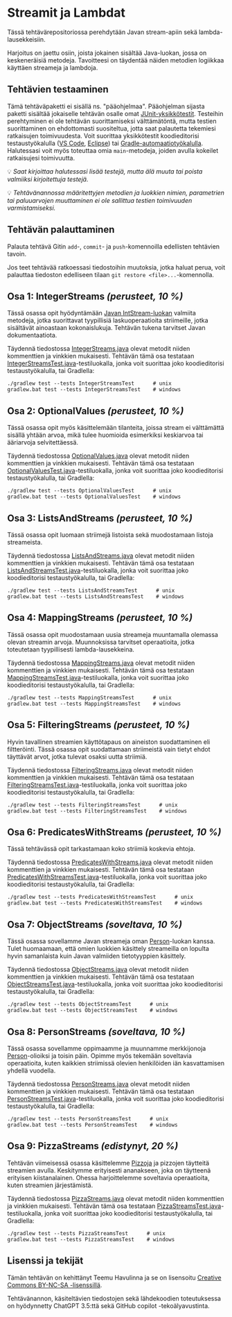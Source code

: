 # Streamit ja Lambdat

Tässä tehtävärepositoriossa perehdytään Javan stream-apiin sekä lambda-lausekkeisiin.

Harjoitus on jaettu osiin, joista jokainen sisältää Java-luokan, jossa on keskeneräisiä metodeja. Tavoitteesi on täydentää näiden metodien logiikkaa käyttäen streameja ja lambdoja.


## Tehtävien testaaminen

Tämä tehtäväpaketti ei sisällä ns. "pääohjelmaa". Pääohjelman sijasta paketti sisältää jokaiselle tehtävän osalle omat [JUnit-yksikkötestit](./src/test/java/). Testeihin perehtyminen ei ole tehtävän suorittamiseksi välttämätöntä, mutta testien suorittaminen on ehdottomasti suositeltua, jotta saat palautetta tekemiesi ratkaisujen toimivuudesta. Voit suorittaa yksikkötestit koodieditorisi testaustyökalulla ([VS Code](https://code.visualstudio.com/docs/java/java-testing), [Eclipse](https://www.vogella.com/tutorials/JUnitEclipse/article.html)) tai [Gradle-automaatiotyökalulla](https://docs.gradle.org/current/userguide/java_testing.html). Halutessasi voit myös toteuttaa omia `main`-metodeja, joiden avulla kokeilet ratkaisujesi toimivuutta.

💡 *Saat kirjoittaa halutessasi lisää testejä, mutta älä muuta tai poista valmiiksi kirjoitettuja testejä.*

💡 *Tehtävänannossa määritettyjen metodien ja luokkien nimien, parametrien tai paluuarvojen muuttaminen ei ole sallittua testien toimivuuden varmistamiseksi.*


## Tehtävän palauttaminen

Palauta tehtävä Gitin `add`-, `commit`- ja `push`-komennoilla edellisten tehtävien tavoin.

Jos teet tehtävää ratkoessasi tiedostoihin muutoksia, jotka haluat perua, voit palauttaa tiedoston edelliseen tilaan `git restore <file>...`-komennolla.



## Osa 1: IntegerStreams *(perusteet, 10 %)*

Tässä osassa opit hyödyntämään [Javan IntStream-luokan](https://docs.oracle.com/en/java/javase/17/docs/api/java.base/java/util/stream/IntStream.html) valmiita metodeja, jotka suorittavat tyypillisiä laskuoperaatioita striimeille, jotka sisältävät ainoastaan kokonaislukuja. Tehtävän tukena tarvitset Javan dokumentaatiota.

Täydennä tiedostossa [IntegerStreams.java](./src/main/java/part01/IntegerStreams.java) olevat metodit niiden kommenttien ja vinkkien mukaisesti. Tehtävän tämä osa testataan [IntegerStreamsTest.java](./src/test/java/part01/IntegerStreamsTest.java)-testiluokalla, jonka voit suorittaa joko koodieditorisi testaustyökalulla, tai Gradlella:

```
./gradlew test --tests IntegerStreamsTest      # unix
gradlew.bat test --tests IntegerStreamsTest    # windows
```

## Osa 2: OptionalValues *(perusteet, 10 %)*

Tässä osassa opit myös käsittelemään tilanteita, joissa stream ei välttämättä sisällä yhtään arvoa, mikä tulee huomioida esimerkiksi keskiarvoa tai ääriarvoja selvitettäessä.

Täydennä tiedostossa [OptionalValues.java](./src/main/java/part02/OptionalValues.java) olevat metodit niiden kommenttien ja vinkkien mukaisesti. Tehtävän tämä osa testataan [OptionalValuesTest.java](./src/test/java/part02/OptionalValuesTest.java)-testiluokalla, jonka voit suorittaa joko koodieditorisi testaustyökalulla, tai Gradlella:

```
./gradlew test --tests OptionalValuesTest      # unix
gradlew.bat test --tests OptionalValuesTest    # windows
```

## Osa 3: ListsAndStreams *(perusteet, 10 %)*

Tässä osassa opit luomaan striimejä listoista sekä muodostamaan listoja streameista.

Täydennä tiedostossa [ListsAndStreams.java](./src/main/java/part03/ListsAndStreams.java) olevat metodit niiden kommenttien ja vinkkien mukaisesti. Tehtävän tämä osa testataan [ListsAndStreamsTest.java](./src/test/java/part03/ListsAndStreamsTest.java)-testiluokalla, jonka voit suorittaa joko koodieditorisi testaustyökalulla, tai Gradlella:

```
./gradlew test --tests ListsAndStreamsTest      # unix
gradlew.bat test --tests ListsAndStreamsTest    # windows
```

## Osa 4: MappingStreams *(perusteet, 10 %)*

Tässä osassa opit muodostamaan uusia streameja muuntamalla olemassa olevan streamin arvoja. Muunnoksissa tarvitset operaatioita, jotka toteutetaan tyypillisesti lambda-lausekkeina.

Täydennä tiedostossa [MappingStreams.java](./src/main/java/part04/MappingStreams.java) olevat metodit niiden kommenttien ja vinkkien mukaisesti. Tehtävän tämä osa testataan [MappingStreamsTest.java](./src/test/java/part04/MappingStreamsTest.java)-testiluokalla, jonka voit suorittaa joko koodieditorisi testaustyökalulla, tai Gradlella:
```
./gradlew test --tests MappingStreamsTest      # unix
gradlew.bat test --tests MappingStreamsTest    # windows
```

## Osa 5: FilteringStreams *(perusteet, 10 %)*

Hyvin tavallinen streamien käyttötapaus on aineiston suodattaminen eli filtteröinti. Tässä osassa opit suodattamaan striimeistä vain tietyt ehdot täyttävät arvot, jotka tulevat osaksi uutta striimiä.

Täydennä tiedostossa [FilteringStreams.java](./src/main/java/part05/FilteringStreams.java) olevat metodit niiden kommenttien ja vinkkien mukaisesti. Tehtävän tämä osa testataan [FilteringStreamsTest.java](./src/test/java/part05/FilteringStreamsTest.java)-testiluokalla, jonka voit suorittaa joko koodieditorisi testaustyökalulla, tai Gradlella:

```
./gradlew test --tests FilteringStreamsTest      # unix
gradlew.bat test --tests FilteringStreamsTest    # windows
```

## Osa 6: PredicatesWithStreams *(perusteet, 10 %)*

Tässä tehtävässä opit tarkastamaan koko striimiä koskevia ehtoja.

Täydennä tiedostossa [PredicatesWithStreams.java](./src/main/java/part06/PredicatesWithStreams.java) olevat metodit niiden kommenttien ja vinkkien mukaisesti. Tehtävän tämä osa testataan [PredicatesWithStreamsTest.java](./src/test/java/part06/PredicatesWithStreamsTest.java)-testiluokalla, jonka voit suorittaa joko koodieditorisi testaustyökalulla, tai Gradlella:

```
./gradlew test --tests PredicatesWithStreamsTest      # unix
gradlew.bat test --tests PredicatesWithStreamsTest    # windows
```

## Osa 7: ObjectStreams *(soveltava, 10 %)*

Tässä osassa sovellamme Javan streameja oman [Person](./src/main/java/person/Person.java)-luokan kanssa. Tulet huomaamaan, että omien luokkien käsittely streameilla on lopulta hyvin samanlaista kuin Javan valmiiden tietotyyppien käsittely.

Täydennä tiedostossa [ObjectStreams.java](./src/main/java/part07/ObjectStreams.java) olevat metodit niiden kommenttien ja vinkkien mukaisesti. Tehtävän tämä osa testataan [ObjectStreamsTest.java](./src/test/java/part07/ObjectStreamsTest.java)-testiluokalla, jonka voit suorittaa joko koodieditorisi testaustyökalulla, tai Gradlella:

```
./gradlew test --tests ObjectStreamsTest      # unix
gradlew.bat test --tests ObjectStreamsTest    # windows
```

## Osa 8: PersonStreams *(soveltava, 10 %)*

Tässä osassa sovellamme oppimaamme ja muunnamme merkkijonoja [Person](./src/main/java/person/Person.java)-olioiksi ja toisin päin. Opimme myös tekemään soveltavia operaatioita, kuten kaikkien striimissä olevien henkilöiden iän kasvattamisen yhdellä vuodella.

Täydennä tiedostossa [PersonStreams.java](./src/main/java/part08/PersonStreams.java) olevat metodit niiden kommenttien ja vinkkien mukaisesti. Tehtävän tämä osa testataan [PersonStreamsTest.java](./src/test/java/part08/PersonStreamsTest.java)-testiluokalla, jonka voit suorittaa joko koodieditorisi testaustyökalulla, tai Gradlella:

```
./gradlew test --tests PersonStreamsTest      # unix
gradlew.bat test --tests PersonStreamsTest    # windows
```


## Osa 9: PizzaStreams *(edistynyt, 20 %)*

Tehtävän viimeisessä osassa käsittelemme [Pizzoja](./src/main/java/pizza/Pizza.java) ja pizzojen täytteitä streamien avulla. Keskitymme erityisesti ananakseen, joka on täytteenä erityisen kiistanalainen. Ohessa harjoittelemme soveltavia operaatioita, kuten streamien järjestämistä.

Täydennä tiedostossa [PizzaStreams.java](./src/main/java/part09/PizzaStreams.java) olevat metodit niiden kommenttien ja vinkkien mukaisesti. Tehtävän tämä osa testataan [PizzaStreamsTest.java](./src/test/java/part09/PizzaStreamsTest.java)-testiluokalla, jonka voit suorittaa joko koodieditorisi testaustyökalulla, tai Gradlella:

```
./gradlew test --tests PizzaStreamsTest      # unix
gradlew.bat test --tests PizzaStreamsTest    # windows
```


## Lisenssi ja tekijät

Tämän tehtävän on kehittänyt Teemu Havulinna ja se on lisensoitu [Creative Commons BY-NC-SA -lisenssillä](https://creativecommons.org/licenses/by-nc-sa/4.0/).

Tehtävänannon, käsiteltävien tiedostojen sekä lähdekoodien toteutuksessa on hyödynnetty ChatGPT 3.5:ttä sekä GitHub copilot -tekoälyavustinta.
